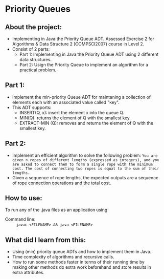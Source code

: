 # Priority Queues
## About the project:
- Implementing in Java the Priority Queue ADT. Assessed Exercise 2 for Algorithms &amp; Data Structure 2 (COMPSCI2007) course in Level 2.
- Consist of 2 parts:
  -   Part 1: Implementing in Java the Priority Queue ADT using 2 different data structures.
  -   Part 2: Usign the Priority Queue to implement an algorithm for a practical problem.

## Part 1:
- implement the min-priority Queue ADT for maintaning a collection of elements each with an associated value called "key".
- This ADT supports:
  - INSERT(Q, x): insert the element x into the queue Q. 
  - MIN(Q): returns the element of Q with the smallest key.
  - EXTRACT-MIN (Q): removes and returns the element of Q with the smallest key.


## Part 2:
- Implement an efficient algorithm to solve the following problem:
`
You are given n ropes of different lengths (expressed as integers), and you are asked to connect them to form a single rope with the minimum cost. The cost of connecting two ropes is equal to the sum of their lengths. 
`
- Given a sequence of rope lengths, the expected outputs are a sequence of rope connection operations and the total cost.

## How to use:
To run any of the .java files as an application using:

Command line:
<br />
&emsp; &emsp;
      ```
      javac <FILENAME> && java <FILENAME>
      ```

## What did I learn from this:
- Using (min) priority queue ADTs and how to implement them in Java.
- Time complexity of algorithms and recursive calls.
- How to run some methods faster in terms of their running time by making other methods do extra work beforehand and store results in extra attributes.

